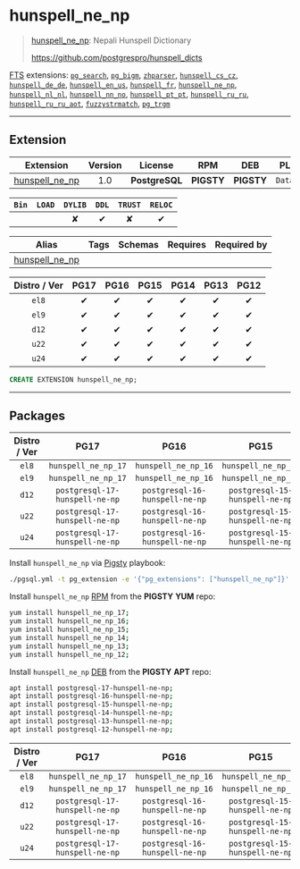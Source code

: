 # hunspell_ne_np


> [hunspell_ne_np](https://github.com/postgrespro/hunspell_dicts): Nepali Hunspell Dictionary
>
> https://github.com/postgrespro/hunspell_dicts





[FTS](/fts) extensions: [`pg_search`](/pg_search), [`pg_bigm`](/pg_bigm), [`zhparser`](/zhparser), [`hunspell_cs_cz`](/hunspell_cs_cz), [`hunspell_de_de`](/hunspell_de_de), [`hunspell_en_us`](/hunspell_en_us), [`hunspell_fr`](/hunspell_fr), [`hunspell_ne_np`](/hunspell_ne_np), [`hunspell_nl_nl`](/hunspell_nl_nl), [`hunspell_nn_no`](/hunspell_nn_no), [`hunspell_pt_pt`](/hunspell_pt_pt), [`hunspell_ru_ru`](/hunspell_ru_ru), [`hunspell_ru_ru_aot`](/hunspell_ru_ru_aot), [`fuzzystrmatch`](/fuzzystrmatch), [`pg_trgm`](/pg_trgm)


-------
## Extension


| Extension | Version | License | RPM | DEB | PL |
|-----------|:-------:|:-------:|:---:|:---:|:--:|
| [hunspell_ne_np](https://github.com/postgrespro/hunspell_dicts) | 1.0 | **<span class="tcblue">PostgreSQL</span>** | **<span class="tcwarn">PIGSTY</span>** | **<span class="tcwarn">PIGSTY</span>** | `Data` |



| `Bin` | `LOAD` | `DYLIB` | `DDL` | `TRUST` | `RELOC` |
|:-----:|:------:|:-------:|:-----:|:-------:|:-------:|
|  |  | <span class="tcwarn">✘</span> | <span class="tcblue">✔</span> | <span class="tcwarn">✘</span> | <span class="tcblue">✔</span> |



| Alias | Tags | Schemas | Requires | Required by |
|-------|------|---------|----------|-------------|
| [hunspell_ne_np](/hunspell_ne_np) |  |  |  |  |



| Distro / Ver | PG17 | PG16 | PG15 | PG14 | PG13 | PG12 |
|:------------:|:----:|:----:|:----:|:----:|:----:|:----:|
| `el8` | <span class="tcblue">✔</span> | <span class="tcblue">✔</span> | <span class="tcblue">✔</span> | <span class="tcblue">✔</span> | <span class="tcblue">✔</span> | <span class="tcblue">✔</span> |
| `el9` | <span class="tcblue">✔</span> | <span class="tcblue">✔</span> | <span class="tcblue">✔</span> | <span class="tcblue">✔</span> | <span class="tcblue">✔</span> | <span class="tcblue">✔</span> |
| `d12` | <span class="tcblue">✔</span> | <span class="tcblue">✔</span> | <span class="tcblue">✔</span> | <span class="tcblue">✔</span> | <span class="tcblue">✔</span> | <span class="tcblue">✔</span> |
| `u22` | <span class="tcblue">✔</span> | <span class="tcblue">✔</span> | <span class="tcblue">✔</span> | <span class="tcblue">✔</span> | <span class="tcblue">✔</span> | <span class="tcblue">✔</span> |
| `u24` | <span class="tcblue">✔</span> | <span class="tcblue">✔</span> | <span class="tcblue">✔</span> | <span class="tcblue">✔</span> | <span class="tcblue">✔</span> | <span class="tcblue">✔</span> |





```sql
CREATE EXTENSION hunspell_ne_np;
```

-----------


## Packages


| Distro / Ver | PG17 | PG16 | PG15 | PG14 | PG13 | PG12 |
|:------------:|:----:|:----:|:----:|:----:|:----:|:----:|
| `el8` | `hunspell_ne_np_17` | `hunspell_ne_np_16` | `hunspell_ne_np_15` | `hunspell_ne_np_14` | `hunspell_ne_np_13` | `hunspell_ne_np_12` |
| `el9` | `hunspell_ne_np_17` | `hunspell_ne_np_16` | `hunspell_ne_np_15` | `hunspell_ne_np_14` | `hunspell_ne_np_13` | `hunspell_ne_np_12` |
| `d12` | `postgresql-17-hunspell-ne-np` | `postgresql-16-hunspell-ne-np` | `postgresql-15-hunspell-ne-np` | `postgresql-14-hunspell-ne-np` | `postgresql-13-hunspell-ne-np` | `postgresql-12-hunspell-ne-np` |
| `u22` | `postgresql-17-hunspell-ne-np` | `postgresql-16-hunspell-ne-np` | `postgresql-15-hunspell-ne-np` | `postgresql-14-hunspell-ne-np` | `postgresql-13-hunspell-ne-np` | `postgresql-12-hunspell-ne-np` |
| `u24` | `postgresql-17-hunspell-ne-np` | `postgresql-16-hunspell-ne-np` | `postgresql-15-hunspell-ne-np` | `postgresql-14-hunspell-ne-np` | `postgresql-13-hunspell-ne-np` | `postgresql-12-hunspell-ne-np` |



Install `hunspell_ne_np` via [Pigsty](https://pigsty.io/docs/pgext/usage/install/) playbook:

```bash
./pgsql.yml -t pg_extension -e '{"pg_extensions": ["hunspell_ne_np"]}'
```


Install `hunspell_ne_np` [RPM](/rpm) from the **<span class="tcwarn">PIGSTY</span>** **YUM** repo:

```bash
yum install hunspell_ne_np_17;
yum install hunspell_ne_np_16;
yum install hunspell_ne_np_15;
yum install hunspell_ne_np_14;
yum install hunspell_ne_np_13;
yum install hunspell_ne_np_12;
```


Install `hunspell_ne_np` [DEB](/deb) from the **<span class="tcwarn">PIGSTY</span>** **APT** repo:

```bash
apt install postgresql-17-hunspell-ne-np;
apt install postgresql-16-hunspell-ne-np;
apt install postgresql-15-hunspell-ne-np;
apt install postgresql-14-hunspell-ne-np;
apt install postgresql-13-hunspell-ne-np;
apt install postgresql-12-hunspell-ne-np;
```




| Distro / Ver | PG17 | PG16 | PG15 | PG14 | PG13 | PG12 |
|:------------:|:----:|:----:|:----:|:----:|:----:|:----:|
| `el8` | `hunspell_ne_np_17` | `hunspell_ne_np_16` | `hunspell_ne_np_15` | `hunspell_ne_np_14` | `hunspell_ne_np_13` | `hunspell_ne_np_12` |
| `el9` | `hunspell_ne_np_17` | `hunspell_ne_np_16` | `hunspell_ne_np_15` | `hunspell_ne_np_14` | `hunspell_ne_np_13` | `hunspell_ne_np_12` |
| `d12` | `postgresql-17-hunspell-ne-np` | `postgresql-16-hunspell-ne-np` | `postgresql-15-hunspell-ne-np` | `postgresql-14-hunspell-ne-np` | `postgresql-13-hunspell-ne-np` | `postgresql-12-hunspell-ne-np` |
| `u22` | `postgresql-17-hunspell-ne-np` | `postgresql-16-hunspell-ne-np` | `postgresql-15-hunspell-ne-np` | `postgresql-14-hunspell-ne-np` | `postgresql-13-hunspell-ne-np` | `postgresql-12-hunspell-ne-np` |
| `u24` | `postgresql-17-hunspell-ne-np` | `postgresql-16-hunspell-ne-np` | `postgresql-15-hunspell-ne-np` | `postgresql-14-hunspell-ne-np` | `postgresql-13-hunspell-ne-np` | `postgresql-12-hunspell-ne-np` |





